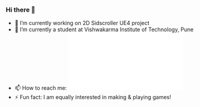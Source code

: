 ### Hi there 👋

<!--
**MRDGH2821/MRDGH2821** is a ✨ _special_ ✨ repository because its `README.md` (this file) appears on your GitHub profile.

Here are some ideas to get you started:
-->

-   🔭 I’m currently working on 2D Sidscroller UE4 project
-   🌱 I’m currently a student at Vishwakarma Institute of Technology, Pune
-   📫 How to reach me: ![Click here!](\MRDGH2821\Online%20Presence\README.md)
-   ⚡ Fun fact: I am equally interested in making & playing games!
